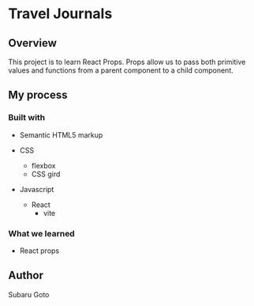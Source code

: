 # Travel Journals

## Overview

This project is to learn React Props.
Props allow us to pass both primitive values and functions from a parent component to a child component.

## My process

### Built with
- Semantic HTML5 markup
- CSS
  - flexbox
  - CSS gird

- Javascript
  - React
    - vite

### What we learned
- React props

## Author
Subaru Goto